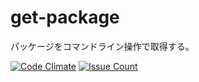 # get-package
パッケージをコマンドライン操作で取得する。

[![Code Climate](https://codeclimate.com/github/JhonnyBravo/get-package/badges/gpa.svg)](https://codeclimate.com/github/JhonnyBravo/get-package)
[![Issue Count](https://codeclimate.com/github/JhonnyBravo/get-package/badges/issue_count.svg)](https://codeclimate.com/github/JhonnyBravo/get-package)
